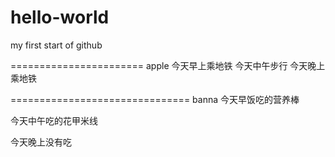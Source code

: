 # hello-world
my first start of github

=======================
apple
今天早上乘地铁
今天中午步行
今天晚上乘地铁

===============================
banna
今天早饭吃的营养棒

今天中午吃的花甲米线

今天晚上没有吃

